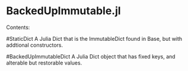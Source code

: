 # BackedUpImmutable.jl

Contents:

#StaticDict
  A Julia Dict that is the ImmutableDict found in Base, but with addtional constructors.

#BackedUpImmutableDict
  A Julia Dict object that has fixed keys, and alterable but restorable values.


